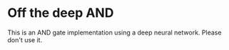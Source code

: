# Off the deep AND
This is an AND gate implementation using a deep neural network. Please don't use it.  
